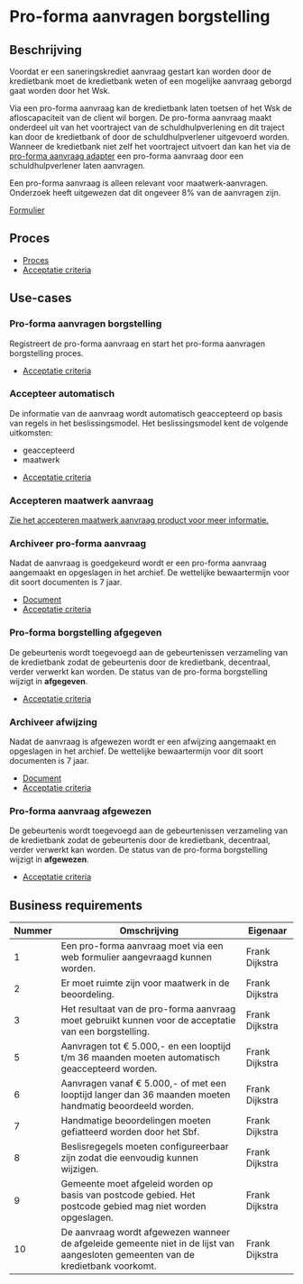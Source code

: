 # Pro-forma aanvragen borgstelling

## Beschrijving

Voordat er een saneringskrediet aanvraag gestart kan worden door de kredietbank moet de kredietbank weten of een mogelijke aanvraag geborgd gaat worden door het Wsk.

Via een pro-forma aanvraag kan de kredietbank laten toetsen of het Wsk de afloscapaciteit van de client wil borgen. De pro-forma aanvraag maakt onderdeel uit van het voortraject van de schuldhulpverlening en dit traject kan door de kredietbank of door de schuldhulpverlener uitgevoerd worden. Wanneer de kredietbank niet zelf het voortraject uitvoert dan kan het via de [pro-forma aanvraag adapter](../../adapters/pro-forma-aanvraag-adapter/index.md) een pro-forma aanvraag door een schuldhulpverlener laten aanvragen.

Een pro-forma aanvraag is alleen relevant voor maatwerk-aanvragen. Onderzoek heeft uitgewezen dat dit ongeveer 8% van de aanvragen zijn.

<!-- einde -->

[Formulier](product.user-task.yml)

## Proces

* [Proces](proces.bpmn)
* [Acceptatie criteria](proces.feature)

## Use-cases

### Pro-forma aanvragen borgstelling

Registreert de pro-forma aanvraag en start het pro-forma aanvragen borgstelling proces.

<!-- einde -->

* [Acceptatie criteria](../010_aanvragen-borgstelling/010_afhandelen-aanvraag-borgstelling/aanvragen-borgstelling.feature)

### Accepteer automatisch

De informatie van de aanvraag wordt automatisch geaccepteerd op basis van regels in het beslissingsmodel. Het beslissingsmodel kent de volgende uitkomsten:

* geaccepteerd
* maatwerk

<!-- einde -->

* [Acceptatie criteria](../010_aanvragen-borgstelling//010_afhandelen-aanvraag-borgstelling/accepteer-automatisch.feature)

### Accepteren maatwerk aanvraag

[Zie het accepteren maatwerk aanvraag product voor meer informatie.](../aanvragen-borgstelling/afhandelen-aanvraag-borgstelling/accepteren-maatwerk-aanvraag/index.md)

### Archiveer pro-forma aanvraag

Nadat de aanvraag is goedgekeurd wordt er een pro-forma aanvraag aangemaakt en opgeslagen in het archief. De wettelijke bewaartermijn voor dit soort documenten is 7 jaar.

<!-- einde -->

* [Document](pro-forma_aanvraag.message.md)
* [Acceptatie criteria](../archiveer.feature)

### Pro-forma borgstelling afgegeven

De gebeurtenis wordt toegevoegd aan de gebeurtenissen verzameling van de kredietbank zodat de gebeurtenis door de kredietbank, decentraal, verder verwerkt kan worden. De status van de pro-forma borgstelling wijzigt in **afgegeven**.

<!-- einde -->

* [Acceptatie criteria](../verstuur-gebeurtenis.feature)

### Archiveer afwijzing

Nadat de aanvraag is afgewezen wordt er een afwijzing aangemaakt en opgeslagen in het archief. De wettelijke bewaartermijn voor dit soort documenten is 7 jaar.

<!-- einde -->

* [Document](afwijzing.message.md)
* [Acceptatie criteria](../archiveer.feature)

### Pro-forma aanvraag afgewezen

De gebeurtenis wordt toegevoegd aan de gebeurtenissen verzameling van de kredietbank zodat de gebeurtenis door de kredietbank, decentraal, verder verwerkt kan worden. De status van de pro-forma borgstelling wijzigt in **afgewezen**.

<!-- einde -->

* [Acceptatie criteria](../verstuur-gebeurtenis.feature)

## Business requirements

| Nummer | Omschrijving                                                                                                                         | Eigenaar       |
| -------| ------------------------------------------------------------------------------------------------------------------------------------ | -------------- |
| 1      | Een pro-forma aanvraag moet via een web formulier aangevraagd kunnen worden.                                                            | Frank Dijkstra |
| 2      | Er moet ruimte zijn voor maatwerk in de beoordeling.                                                                                 | Frank Dijkstra |
| 3      | Het resultaat van de pro-forma aanvraag moet gebruikt kunnen voor de acceptatie van een borgstelling.                                  | Frank Dijkstra |
| 5      | Aanvragen tot € 5.000,- en een looptijd t/m 36 maanden moeten automatisch geaccepteerd worden.                                       | Frank Dijkstra |
| 6      | Aanvragen vanaf € 5.000,- of met een looptijd langer dan 36 maanden moeten handmatig beoordeeld worden.                              | Frank Dijkstra |
| 7      | Handmatige beoordelingen moeten gefiatteerd worden door het Sbf.                                                                     | Frank Dijkstra |
| 8      | Beslisregegels moeten configureerbaar zijn zodat die eenvoudig kunnen wijzigen.                                                      | Frank Dijkstra |
| 9      | Gemeente moet afgeleid worden op basis van postcode gebied. Het postcode gebied mag niet worden opgeslagen.                          | Frank Dijkstra |
| 10     | De aanvraag wordt afgewezen wanneer de afgeleide gemeente niet in de lijst van aangesloten gemeenten van de kredietbank voorkomt.   | Frank Dijkstra |
